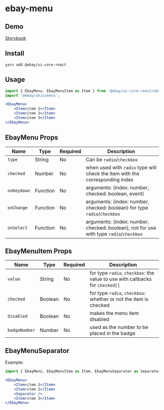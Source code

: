 # ebay-menu

## Demo
[Storybook](https://opensource.ebay.com/ebayui-core-react/main/?path=/story/ebay-menu--default)

## Install
```
yarn add @ebay/ui-core-react
```

## Usage
```jsx harmony
import { EbayMenu, EbayMenuItem as Item } from '@ebay/ui-core-react/ebay-menu';
import '@ebay/skin/menu';

<EbayMenu>
    <Item>item 1</Item>
    <Item>item 2</Item>
    <Item>item 3</Item>
</EbayMenu>
```

## EbayMenu Props

Name | Type | Required | Description
--- | --- | --- | ---
`type` | String | No | Can be `radio`/`checkbox`
`checked` | Number | No | when used with `radio` type will check the item with the corresponding index
`onKeydown` | Function | No | arguments: (index: number, checked: boolean, event)
`onChange` | Function | No | arguments: (index: number, checked: boolean) for type `radio`/`checkbox`
`onSelect` | Function | No | arguments: (index: number, checked: boolean), not for use with type `radio`/`checkbox`

## EbayMenuItem Props

Name | Type | Required | Description
--- | --- | --- | ---
`value` | String | No | for type `radio`, `checkbox`: the value to use with callbacks for `checked[]`
`checked` | Boolean | No | for type `radio`, `checkbox`: whether or not the item is checked
`disabled` | Boolean | No | makes the menu item disabled
`badgeNumber` | Number | No | used as the number to be placed in the badge

## EbayMenuSeparator
Example:

```jsx
import { EbayMenu, EbayMenuItem as Item, EbayMenuSeparator as Separator } from '@ebay/ui-core-react/ebay-menu';

<EbayMenu>
    <Item>item 1</Item>
    <Item>item 2</Item>
    <Separator />
    <Item>item 3</Item>
</EbayMenu>
```
